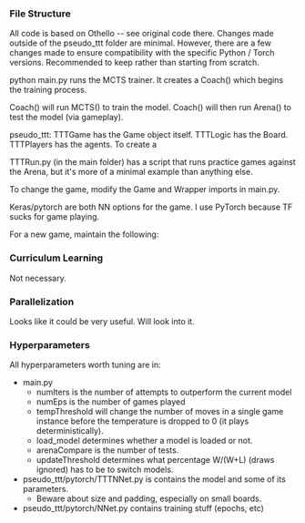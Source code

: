 ### File Structure

All code is based on Othello -- see original code there. Changes made outside of the pseudo_ttt folder are minimal.
However, there are a few changes made to ensure compatibility with the specific Python / Torch versions. Recommended to keep rather than starting from scratch.

python main.py runs the MCTS trainer. It creates a Coach() which begins the training process.

Coach() will run MCTS() to train the model. Coach() will then run Arena() to test the model (via gameplay).

pseudo_ttt:
TTTGame has the Game object itself.
TTTLogic has the Board. 
TTTPlayers has the agents. To create a 

TTTRun.py (in the main folder) has a script that runs practice games against the Arena, but it's 
more of a minimal example than anything else.

To change the game, modify the Game and Wrapper imports in main.py.

Keras/pytorch are both NN options for the game. I use PyTorch because TF sucks for game playing.

For a new game, maintain the following:

### Curriculum Learning

Not necessary.

### Parallelization

Looks like it could be very useful. Will look into it.

### Hyperparameters

All hyperparameters worth tuning are in:
* main.py 
    - numIters is the number of attempts to outperform the current model
    - numEps is the number of games played
    - tempThreshold will change the number of moves in a single game instance before
        the temperature is dropped to 0 (it plays deterministically). 
    - load_model determines whether a model is loaded or not.     
    - arenaCompare is the number of tests.
    - updateThreshold determines what percentage W/(W+L) (draws ignored) has to be to switch models.
* pseudo_ttt/pytorch/TTTNNet.py is contains the model and some of its parameters. 
    - Beware about size and padding, especially on small boards.
* pseudo_ttt/pytorch/NNet.py contains training stuff (epochs, etc)